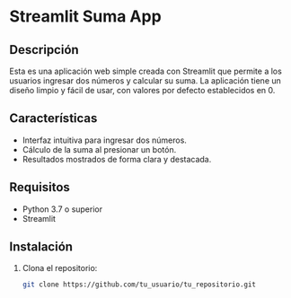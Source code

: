 # Streamlit Suma App

## Descripción
Esta es una aplicación web simple creada con Streamlit que permite a los usuarios ingresar dos números y calcular su suma. La aplicación tiene un diseño limpio y fácil de usar, con valores por defecto establecidos en 0.

## Características
- Interfaz intuitiva para ingresar dos números.
- Cálculo de la suma al presionar un botón.
- Resultados mostrados de forma clara y destacada.

## Requisitos
- Python 3.7 o superior
- Streamlit

## Instalación
1. Clona el repositorio:
   ```bash
   git clone https://github.com/tu_usuario/tu_repositorio.git
